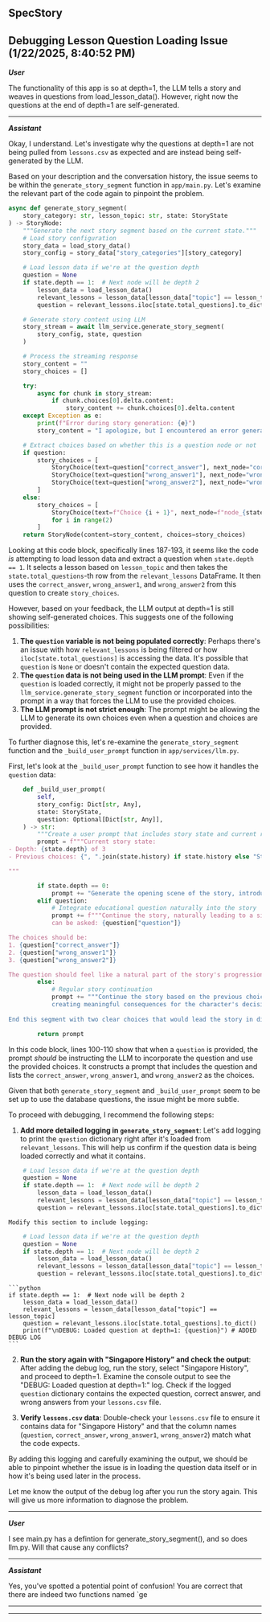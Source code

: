 ## SpecStory

## Debugging Lesson Question Loading Issue (1/22/2025, 8:40:52 PM)

_**User**_

The functionality of this app is so at depth=1, the LLM tells a story and weaves in questions from load_lesson_data(). However, right now the questions at the end of depth=1 are self-generated.

---

_**Assistant**_

Okay, I understand. Let's investigate why the questions at depth=1 are not being pulled from `lessons.csv` as expected and are instead being self-generated by the LLM.

Based on your description and the conversation history, the issue seems to be within the `generate_story_segment` function in `app/main.py`. Let's examine the relevant part of the code again to pinpoint the problem.


```179:224:app/main.py
async def generate_story_segment(
    story_category: str, lesson_topic: str, state: StoryState
) -> StoryNode:
    """Generate the next story segment based on the current state."""
    # Load story configuration
    story_data = load_story_data()
    story_config = story_data["story_categories"][story_category]

    # Load lesson data if we're at the question depth
    question = None
    if state.depth == 1:  # Next node will be depth 2
        lesson_data = load_lesson_data()
        relevant_lessons = lesson_data[lesson_data["topic"] == lesson_topic]
        question = relevant_lessons.iloc[state.total_questions].to_dict()

    # Generate story content using LLM
    story_stream = await llm_service.generate_story_segment(
        story_config, state, question
    )

    # Process the streaming response
    story_content = ""
    story_choices = []

    try:
        async for chunk in story_stream:
            if chunk.choices[0].delta.content:
                story_content += chunk.choices[0].delta.content
    except Exception as e:
        print(f"Error during story generation: {e}")
        story_content = "I apologize, but I encountered an error generating the story. Please try again."

    # Extract choices based on whether this is a question node or not
    if question:
        story_choices = [
            StoryChoice(text=question["correct_answer"], next_node="correct"),
            StoryChoice(text=question["wrong_answer1"], next_node="wrong1"),
            StoryChoice(text=question["wrong_answer2"], next_node="wrong2"),
        ]
    else:
        story_choices = [
            StoryChoice(text=f"Choice {i + 1}", next_node=f"node_{state.depth}_{i}")
            for i in range(2)
        ]
    return StoryNode(content=story_content, choices=story_choices)
```


Looking at this code block, specifically lines 187-193, it seems like the code *is* attempting to load lesson data and extract a question when `state.depth == 1`.  It selects a lesson based on `lesson_topic` and then takes the `state.total_questions`-th row from the `relevant_lessons` DataFrame.  It then uses the `correct_answer`, `wrong_answer1`, and `wrong_answer2` from this question to create `story_choices`.

However, based on your feedback, the LLM output at depth=1 is still showing self-generated choices. This suggests one of the following possibilities:

1.  **The `question` variable is not being populated correctly**:  Perhaps there's an issue with how `relevant_lessons` is being filtered or how `iloc[state.total_questions]` is accessing the data. It's possible that `question` is `None` or doesn't contain the expected question data.
2.  **The `question` data is not being used in the LLM prompt**: Even if the `question` is loaded correctly, it might not be properly passed to the `llm_service.generate_story_segment` function or incorporated into the prompt in a way that forces the LLM to use the provided choices.
3.  **The LLM prompt is not strict enough**:  The prompt might be allowing the LLM to generate its own choices even when a question and choices are provided.

To further diagnose this, let's re-examine the `generate_story_segment` function and the `_build_user_prompt` function in `app/services/llm.py`.

First, let's look at the `_build_user_prompt` function to see how it handles the `question` data:


```85:118:app/services/llm.py
    def _build_user_prompt(
        self,
        story_config: Dict[str, Any],
        state: StoryState,
        question: Optional[Dict[str, Any]],
    ) -> str:
        """Create a user prompt that includes story state and current requirements."""
        prompt = f"""Current story state:
- Depth: {state.depth} of 3
- Previous choices: {", ".join(state.history) if state.history else "Story beginning"}

"""

        if state.depth == 0:
            prompt += "Generate the opening scene of the story, introducing the setting and main character."
        elif question:
            # Integrate educational question naturally into the story
            prompt += f"""Continue the story, naturally leading to a situation where the following question 
            can be asked: {question["question"]}

The choices should be:
1. {question["correct_answer"]}
2. {question["wrong_answer1"]}
3. {question["wrong_answer2"]}

The question should feel like a natural part of the story's progression."""
        else:
            # Regular story continuation
            prompt += """Continue the story based on the previous choices, 
            creating meaningful consequences for the character's decisions.
            
End this segment with two clear choices that would lead the story in different directions."""

        return prompt
```


In this code block, lines 100-110 show that when a `question` is provided, the prompt *should* be instructing the LLM to incorporate the question and use the provided choices.  It constructs a prompt that includes the question and lists the `correct_answer`, `wrong_answer1`, and `wrong_answer2` as the choices.

Given that both `generate_story_segment` and `_build_user_prompt` seem to be set up to use the database questions, the issue might be more subtle.

To proceed with debugging, I recommend the following steps:

1.  **Add more detailed logging in `generate_story_segment`**: Let's add logging to print the `question` dictionary right after it's loaded from `relevant_lessons`. This will help us confirm if the question data is being loaded correctly and what it contains.

    
```187:193:app/main.py
    # Load lesson data if we're at the question depth
    question = None
    if state.depth == 1:  # Next node will be depth 2
        lesson_data = load_lesson_data()
        relevant_lessons = lesson_data[lesson_data["topic"] == lesson_topic]
        question = relevant_lessons.iloc[state.total_questions].to_dict()

```

    Modify this section to include logging:

    
```187:193:app/main.py
    # Load lesson data if we're at the question depth
    question = None
    if state.depth == 1:  # Next node will be depth 2
        lesson_data = load_lesson_data()
        relevant_lessons = lesson_data[lesson_data["topic"] == lesson_topic]
        question = relevant_lessons.iloc[state.total_questions].to_dict()

```

    ```python
    if state.depth == 1:  # Next node will be depth 2
        lesson_data = load_lesson_data()
        relevant_lessons = lesson_data[lesson_data["topic"] == lesson_topic]
        question = relevant_lessons.iloc[state.total_questions].to_dict()
        print(f"\nDEBUG: Loaded question at depth=1: {question}") # ADDED DEBUG LOG
    ```

2.  **Run the story again with "Singapore History" and check the output**: After adding the debug log, run the story, select "Singapore History", and proceed to depth=1.  Examine the console output to see the "DEBUG: Loaded question at depth=1:" log.  Check if the logged `question` dictionary contains the expected question, correct answer, and wrong answers from your `lessons.csv` file.

3.  **Verify `lessons.csv` data**: Double-check your `lessons.csv` file to ensure it contains data for "Singapore History" and that the column names (`question`, `correct_answer`, `wrong_answer1`, `wrong_answer2`) match what the code expects.

By adding this logging and carefully examining the output, we should be able to pinpoint whether the issue is in loading the question data itself or in how it's being used later in the process.

Let me know the output of the debug log after you run the story again. This will give us more information to diagnose the problem.

---

_**User**_

I see main.py has a defintion for generate_story_segment(), and so does llm.py. Will that cause any conflicts?

---

_**Assistant**_

Yes, you've spotted a potential point of confusion!  You are correct that there are indeed two functions named `ge

---



---


